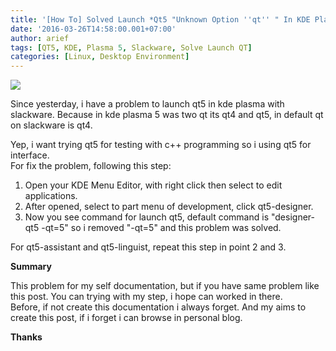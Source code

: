 ```yaml
---
title: '[How To] Solved Launch *Qt5 "Unknown Option ''qt'' " In KDE Plasma 5 [Slackware]'
date: '2016-03-26T14:58:00.001+07:00'
author: arief
tags: [QT5, KDE, Plasma 5, Slackware, Solve Launch QT]
categories: [Linux, Desktop Environment]
---
```


![](https://2.bp.blogspot.com/-jd0nFvxzTvw/VvYojcynvaI/AAAAAAAADE0/ZJZID0ElBmwebuv0I5PanbTfDEBJn-EgQ/s1600/Screenshot_20160326_122338.png)

Since yesterday, i have a problem to launch qt5 in kde plasma with slackware. Because in kde plasma 5 was two qt its qt4 and qt5, in default qt on slackware is qt4.  

Yep, i want trying qt5 for testing with c++ programming so i using qt5 for interface.  
For fix the problem, following this step:  

1. Open your KDE Menu Editor, with right click then select to edit applications.  
2. After opened, select to part menu of development, click qt5-designer.  
3. Now you see command for launch qt5, default command is "designer-qt5 -qt=5" so i removed "-qt=5" and this problem was solved.  

For qt5-assistant and qt5-linguist, repeat this step in point 2 and 3.  

**Summary**  

This problem for my self documentation, but if you have same problem like this post. You can trying with my step, i hope can worked in there.  
Before, if not create this documentation i always forget. And my aims to create this post, if i forget i can browse in personal blog.  

**Thanks**